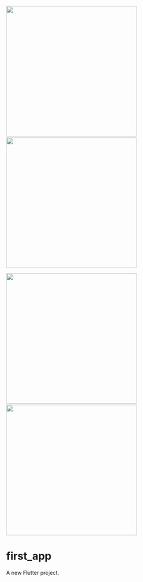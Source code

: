 <img src="https://raw.github.com/rishi9226/quiz_app/master/screenshots/Screenshot_1622700076.png" width="350" heightt="700">        &nbsp;&nbsp;&nbsp;                       <img src="https://raw.github.com/rishi9226/quiz_app/master/screenshots/Screenshot_1622700081.png" width="350" heightt="700">

<img src="https://raw.github.com/rishi9226/quiz_app/master/screenshots/Screenshot_1622700086.png" width="350" heightt="700">     &nbsp;&nbsp;&nbsp;                          <img src="https://raw.github.com/rishi9226/quiz_app/master/screenshots/Screenshot_1622700091.png" width="350" heightt="700">

# first_app

A new Flutter project.

